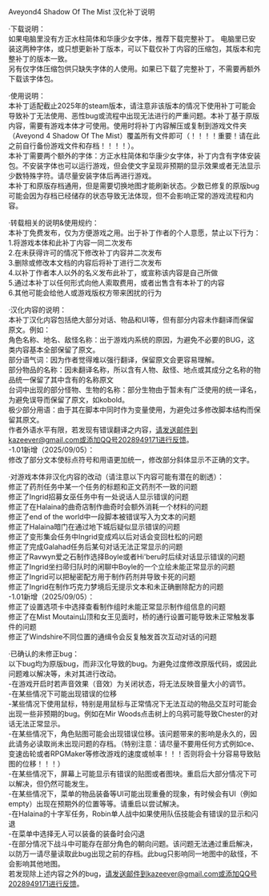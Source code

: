 Aveyond4 Shadow Of The Mist 汉化补丁说明  

·下载说明：  
如果电脑里没有方正水柱简体和华康少女字体，推荐下载完整补丁。
电脑里已安装这两种字体，或只想更新补丁版本，可以下载仅补丁内容的压缩包，其版本和完整补丁的版本一致。  
另有仅字体压缩包供只缺失字体的人使用。如果已下载了完整补丁，不需要再额外下载该字体包。  

·使用说明：  
本补丁适配截止2025年的steam版本，请注意非该版本的情况下使用补丁可能会导致补丁无法使用、恶性bug或流程中出现无法进行的严重问题。本补丁基于原版内容，需要有游戏本体才可使用。使用时将补丁内容解压或复制到游戏文件夹（Aveyond 4 Shadow Of The Mist）覆盖所有文件即可（！！！！重要！请在此之前自行备份游戏文件和存档！！！！）。  
本补丁需要两个额外的字体：方正水柱简体和华康少女字体，补丁内含有字体安装包。不安装字体也可以运行游戏，但会使文字呈现非预期的显示效果或者无法显示少数特殊字符。请尽量安装字体后再进行游戏。  
本补丁和原版存档通用，但是需要切换地图才能刷新状态。少数已修复的原版bug可能会因为存档已经储存的状态导致无法体现，但不会影响正常的游戏流程和内容。  

·转载相关的说明&使用规约：  
本补丁免费发布，仅为方便游戏之用。出于补丁作者的个人意愿，禁止以下行为：  
1.将游戏本体和此补丁内容一同二次发布  
2.在未获得许可的情况下修改补丁内容并二次发布  
3.删除或修改本文档的内容后将补丁进行二次发布  
4.以补丁作者本人以外的名义发布此补丁，或宣称该内容是自己所做  
5.通过本补丁以任何形式向他人索取费用，或者出售含有本补丁的内容  
6.其他可能会给他人或游戏版权方带来困扰的行为  

·汉化内容的说明：  
本补丁汉化内容包括绝大部分对话、物品和UI等，但有部分内容未作翻译而保留原文。例如：  
角色名称、地名、敌怪名称：出于游戏内系统的原因，为避免不必要的BUG，这类内容基本全部保留了原文。  
部分语气词：因为作者觉得难以强行翻译，保留原文会更容易理解。  
部分物品的名称：因未翻译名称，所以含有人物、敌怪、地点或其成分之名称的物品统一保留了其中含有的名称原文  
台词中出现的部分怪物、生物的名称：部分生物由于暂未有广泛使用的统一译名，为避免误导而保留了原文，如kobold。  
极少部分用语：由于其在脚本中同时作为变量使用，为避免过多修改脚本结构而保留其原文。  
作者外语水平有限，若发现有错误翻译之内容，请发送邮件到kazeever@gmail.com或添加QQ号2028949171进行反馈。  
-1.01新增（2025/09/05）：  
修改了部分文本使标点符号和用语更加统一，修改部分斜体显示不正确的文字。  

·对游戏本体非汉化内容的改动（请注意以下内容可能有潜在的剧透）：  
修正了药剂任务中某一个任务的标题和正文药剂不一致的问题  
修正了Ingrid招募女巫任务中有一处说话人显示错误的问题  
修正了在Halaina的曲奇店制作曲奇时会额外消耗一个材料的问题  
修正了end of the world中一段脚本被错误写入为文本的问题  
修正了Halaina暗门在通过地下城后疑似显示错误的问题  
修正了变形集会任务中Ingrid变成鸡以后对话会变回杜松的问题  
修正了完成Galahad任务后某句对话无法正常显示的问题  
修正了Ravwyn爱之石制作选择Boyle或者Hi'beru时后续对话显示错误的问题  
修正了Ingrid坐扫帚归队时的闲聊中Boyle的一个立绘未能正常显示的问题  
修正了Ingrid可以把秘密配方用于制作药剂并导致卡死的问题  
修正了Ingrid在制作巧克力梦境后无提示文本和未正确删除配方的问题  
-1.01新增（2025/09/05）：  
修正了设置选项卡中选择查看制作组时未能正常显示制作组信息的问题  
修正了在Mist Moutain山顶和女王见面时，桥的通行设置可能导致未正常触发事件的问题  
修正了Windshire不同位置的通缉令会反复触发首次互动对话的问题  


·已确认的未修正bug：  
以下bug均为原版bug，而非汉化导致的bug。为避免过度修改原版代码，或因此问题难以解决等，未对其进行改动。  
-在游戏开启时若声音效果（音效）为关闭状态，将无法反映音量大小的调节。  
-在某些情况下可能出现错误的位移  
-某些情况下使用鼠标，特别是用鼠标与正常情况下无法互动的物品交互时可能会出现一些非预期的bug。例如在Mir Woods点击树上的乌鸦可能导致Chester的对话无法正常显示。  
-在某些情况下，角色贴图可能会出现错误位移。该问题带来的影响是永久的，因此请务必读取尚未出现问题的存档。（特别注意：请尽量不要用任何方式例如ce、变速齿轮或者RPGMaker等修改游戏的速度或帧率！！！否则将会十分容易导致贴图的位移！！！）  
-在某些情况下，屏幕上可能显示有错误的贴图或者图块。重启后大部分情况下可以解决，但仍然可能发生。  
-在某些情况下，菜单的物品装备等UI可能出现重叠的现象，有时候会有UI（例如empty）出现在预期外的位置等等。请重启以尝试解决。  
-在Halaina的十字军任务，Robin单人战中如果使用队伍技能会有错误的显示和闪退  
-在菜单中选择无人可以装备的装备时会闪退  
-在部分情况下战斗中可能存在部分角色的朝向问题。该问题无法通过重启解决，以防万一请尽量读取此bug出现之前的存档。此bug只影响同一地图中的敌怪，不会影响其他地图。  
若发现除上述内容之外的bug，请发送邮件到kazeever@gmail.com或添加QQ号2028949171进行反馈。  
